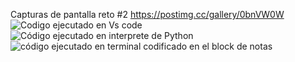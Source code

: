 Capturas de pantalla reto #2
https://postimg.cc/gallery/0bnVW0W
![Codigo ejecutado en Vs code]([url=https://postimg.cc/0bHcT4YC][img]https://i.postimg.cc/0bHcT4YC/C-digo-ejecutado-en-VS-code.jpg[/img][/url])
![Código ejecutado en interprete de Python]([url=https://postimg.cc/Cd7vN5dX][img]https://i.postimg.cc/Cd7vN5dX/C-digo-ejecutado-en-interprete-de-Python.jpg[/img][/url])
![código ejecutado en terminal codificado en el block de notas]([url=https://postimg.cc/ZB7wJDkZ][img]https://i.postimg.cc/ZB7wJDkZ/c-digo-ejecutado-en-terminal-codificado-en-el-block-de-notas.jpg[/img][/url])
